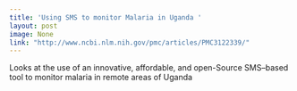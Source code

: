 ```yaml
---
title: 'Using SMS to monitor Malaria in Uganda '
layout: post
image: None
link: "http://www.ncbi.nlm.nih.gov/pmc/articles/PMC3122339/"
---
```


 Looks at the use of an innovative, affordable, and open-Source SMS–based tool to monitor malaria in remote areas of Uganda
       
